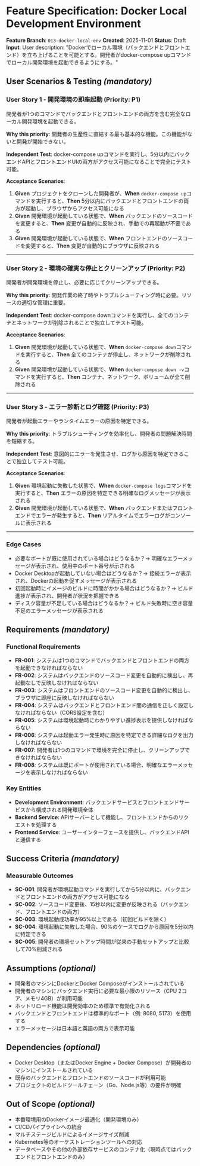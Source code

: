 # Feature Specification: Docker Local Development Environment

**Feature Branch**: `013-docker-local-env`
**Created**: 2025-11-01
**Status**: Draft
**Input**: User description: "Dockerでローカル環境（バックエンドとフロントエンド）を立ち上げることを可能とする。開発者がdocker-compose upコマンドでローカル開発環境を起動できるようにする。"

## User Scenarios & Testing *(mandatory)*

### User Story 1 - 開発環境の即座起動 (Priority: P1)

開発者が1つのコマンドでバックエンドとフロントエンドの両方を含む完全なローカル開発環境を起動できる。

**Why this priority**: 開発者の生産性に直結する最も基本的な機能。この機能がないと開発が開始できない。

**Independent Test**: docker-compose upコマンドを実行し、5分以内にバックエンドAPIとフロントエンドUIの両方がアクセス可能になることで完全にテスト可能。

**Acceptance Scenarios**:

1. **Given** プロジェクトをクローンした開発者が、**When** `docker-compose up`コマンドを実行すると、**Then** 5分以内にバックエンドとフロントエンドの両方が起動し、ブラウザからアクセス可能になる
2. **Given** 開発環境が起動している状態で、**When** バックエンドのソースコードを変更すると、**Then** 変更が自動的に反映され、手動での再起動が不要である
3. **Given** 開発環境が起動している状態で、**When** フロントエンドのソースコードを変更すると、**Then** 変更が自動的にブラウザに反映される

---

### User Story 2 - 環境の確実な停止とクリーンアップ (Priority: P2)

開発者が開発環境を停止し、必要に応じてクリーンアップできる。

**Why this priority**: 開発作業の終了時やトラブルシューティング時に必要。リソースの適切な管理に重要。

**Independent Test**: docker-compose downコマンドを実行し、全てのコンテナとネットワークが削除されることで独立してテスト可能。

**Acceptance Scenarios**:

1. **Given** 開発環境が起動している状態で、**When** `docker-compose down`コマンドを実行すると、**Then** 全てのコンテナが停止し、ネットワークが削除される
2. **Given** 開発環境が起動している状態で、**When** `docker-compose down -v`コマンドを実行すると、**Then** コンテナ、ネットワーク、ボリュームが全て削除される

---

### User Story 3 - エラー診断とログ確認 (Priority: P3)

開発者が起動エラーやランタイムエラーの原因を特定できる。

**Why this priority**: トラブルシューティングを効率化し、開発者の問題解決時間を短縮する。

**Independent Test**: 意図的にエラーを発生させ、ログから原因を特定できることで独立してテスト可能。

**Acceptance Scenarios**:

1. **Given** 環境起動に失敗した状態で、**When** `docker-compose logs`コマンドを実行すると、**Then** エラーの原因を特定できる明確なログメッセージが表示される
2. **Given** 開発環境が起動している状態で、**When** バックエンドまたはフロントエンドでエラーが発生すると、**Then** リアルタイムでエラーログがコンソールに表示される

---

### Edge Cases

- 必要なポートが既に使用されている場合はどうなるか？→ 明確なエラーメッセージが表示され、使用中のポート番号が示される
- Docker Desktopが起動していない場合はどうなるか？→ 接続エラーが表示され、Dockerの起動を促すメッセージが表示される
- 初回起動時にイメージのビルドに時間がかかる場合はどうなるか？→ ビルド進捗が表示され、開発者が状況を把握できる
- ディスク容量が不足している場合はどうなるか？→ ビルド失敗時に空き容量不足のエラーメッセージが表示される

## Requirements *(mandatory)*

### Functional Requirements

- **FR-001**: システムは1つのコマンドでバックエンドとフロントエンドの両方を起動できなければならない
- **FR-002**: システムはバックエンドのソースコード変更を自動的に検出し、再起動なしで反映しなければならない
- **FR-003**: システムはフロントエンドのソースコード変更を自動的に検出し、ブラウザに即座に反映しなければならない
- **FR-004**: システムはバックエンドとフロントエンド間の通信を正しく設定しなければならない（CORS設定を含む）
- **FR-005**: システムは環境起動時にわかりやすい進捗表示を提供しなければならない
- **FR-006**: システムは起動エラー発生時に原因を特定できる詳細なログを出力しなければならない
- **FR-007**: 開発者は1つのコマンドで環境を完全に停止し、クリーンアップできなければならない
- **FR-008**: システムは既にポートが使用されている場合、明確なエラーメッセージを表示しなければならない

### Key Entities

- **Development Environment**: バックエンドサービスとフロントエンドサービスから構成される開発環境全体
- **Backend Service**: APIサーバーとして機能し、フロントエンドからのリクエストを処理する
- **Frontend Service**: ユーザーインターフェースを提供し、バックエンドAPIと通信する

## Success Criteria *(mandatory)*

### Measurable Outcomes

- **SC-001**: 開発者が環境起動コマンドを実行してから5分以内に、バックエンドとフロントエンドの両方がアクセス可能になる
- **SC-002**: ソースコード変更後、15秒以内に変更が反映される（バックエンド、フロントエンドの両方）
- **SC-003**: 環境起動成功率が95%以上である（初回ビルドを除く）
- **SC-004**: 環境起動に失敗した場合、90%のケースでログから原因を5分以内に特定できる
- **SC-005**: 開発者の環境セットアップ時間が従来の手動セットアップと比較して70%削減される

## Assumptions *(optional)*

- 開発者のマシンにDockerとDocker Composeがインストールされている
- 開発者のマシンにバックエンド実行に必要な最小限のリソース（CPU 2コア、メモリ4GB）が利用可能
- ホットリロード機能は開発効率のため標準で有効化される
- バックエンドとフロントエンドは標準的なポート（例: 8080, 5173）を使用する
- エラーメッセージは日本語と英語の両方で表示可能

## Dependencies *(optional)*

- Docker Desktop（またはDocker Engine + Docker Compose）が開発者のマシンにインストールされている
- 既存のバックエンドとフロントエンドのソースコードが利用可能
- プロジェクトのビルドツールチェーン（Go、Node.js等）の要件が明確

## Out of Scope *(optional)*

- 本番環境用のDockerイメージ最適化（開発環境のみ）
- CI/CDパイプラインへの統合
- マルチステージビルドによるイメージサイズ削減
- Kubernetes等のオーケストレーションツールへの対応
- データベースやその他の外部依存サービスのコンテナ化（現時点ではバックエンドとフロントエンドのみ）
